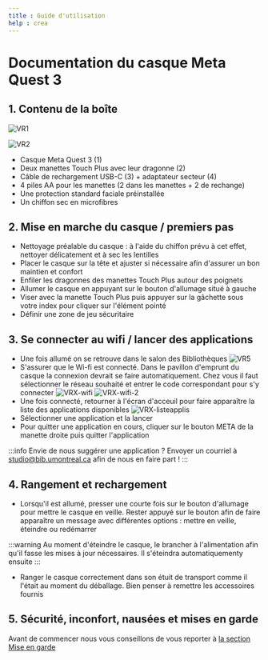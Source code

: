 ```yaml
---
title : Guide d'utilisation
help : crea
---
```

# Documentation du casque Meta Quest 3

## 1. Contenu de la boîte

![VR1](/img/docs/VR1.webp)

![VR2](/img/docs/VR2.webp)

- Casque Meta Quest 3 (1)
- Deux manettes Touch Plus avec leur dragonne (2)
- Câble de rechargement USB-C (3) + adaptateur secteur (4)
- 4 piles AA pour les manettes (2 dans les manettes + 2 de rechange)
- Une protection standard faciale préinstallée
- Un chiffon sec en microfibres


## 2. Mise en marche du casque / premiers pas

- Nettoyage préalable du casque : à l'aide du chiffon prévu à cet effet, nettoyer délicatement et à sec les lentilles
- Placer le casque sur la tête et ajuster si nécessaire afin d'assurer un bon maintien et confort
- Enfiler les dragonnes des manettes Touch Plus autour des poignets
- Allumer le casque en appuyant sur le bouton d'allumage situé à gauche
- Viser avec la manette Touch Plus puis appuyer sur la gâchette sous votre index pour cliquer sur l'élément pointé
- Définir une zone de jeu sécuritaire

## 3. Se connecter au wifi / lancer des applications

- Une fois allumé on se retrouve dans le salon des Bibliothèques
![VR5](/img/docs/VR5.webp)
- S'assurer que le Wi-fi est connecté. Dans le pavillon d'emprunt du casque la connexion devrait se faire automatiquement. Chez vous il faut sélectionner le réseau souhaité et entrer le code correspondant pour s'y connecter
![VRX-wifi](/img/docs/VRX-wifi.webp)
![VRX-wifi-2](/img/docs/VRX-wifi-2.webp)
- Une fois connecté, retourner à l'écran d'acceuil pour faire apparaître la liste des applications disponibles
![VRX-listeapplis](/img/docs/VRX-listeapplis.webp)
- Sélectionner une application et la lancer
- Pour quitter une application en cours, cliquer sur le bouton META de la manette droite puis quitter l'application

:::info
    Envie de nous suggérer une application ? Envoyer un courriel à studio@bib.umontreal.ca afin de nous en faire part !
    :::

## 4. Rangement et rechargement

- Lorsqu'il est allumé, presser une courte fois sur le bouton d'allumage pour mettre le casque en veille. Rester appuyé sur le bouton afin de faire apparaître un message avec différentes options : mettre en veille, éteindre ou redémarrer

:::warning
    Au moment d'éteindre le casque, le brancher à l'alimentation afin qu'il fasse les mises à jour nécessaires. Il s'éteindra automatiquementy ensuite
    :::

- Ranger le casque correctement dans son étuit de transport comme il l'était au moment du déballage. Bien penser à remettre les accessoires fournis

## 5. Sécurité, inconfort, nausées et mises en garde

Avant de commencer nous vous conseillons de vous reporter à [la section Mise en garde](https://studio.bib.umontreal.ca/creatives/vr/mise-en-garde)
